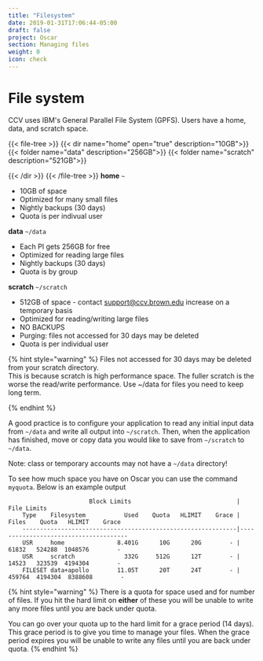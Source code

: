 ```yaml
---
title: "Filesystem"
date: 2019-01-31T17:06:44-05:00
draft: false
project: Oscar
section: Managing files
weight: 0
icon: check
---
```


# File system

CCV uses IBM's General Parallel File System (GPFS).  Users have a home, data,
and scratch space.

{{< file-tree >}}
{{< dir name="home" open="true" description="10GB">}}
{{< folder name="data" description="256GB">}}
{{< folder name="scratch" description="521GB">}}

{{< /dir >}}
{{< /file-tree >}}
 **home** `~`

 * 10GB of space
 * Optimized for many small files
 * Nightly backups (30 days)
 * Quota is per indivual user

 **data** `~/data`

 * Each PI gets 256GB for free
 * Optimized for reading large files
 * Nightly backups (30 days)
 * Quota is by group

 **scratch** `~/scratch`

 * 512GB of space - contact support@ccv.brown.edu increase on a temporary basis
 * Optimized for reading/writing large files
 * NO BACKUPS
 * Purging: files not accessed for 30 days may be deleted
 * Quota is per individual user

{% hint style="warning" %}
Files not accessed for 30 days may be deleted from your scratch directory.  
This is because scratch is high performance space. The fuller scratch is the worse
the read/write performance.  Use ~/data for files you need to keep long term.

{% endhint %}

A good practice is to configure your application to read any initial
input data from `~/data` and write all output into `~/scratch`. Then,
when the application has finished, move or copy data you would like to
save from `~/scratch` to `~/data`.

Note: class or temporary accounts may not have a `~/data` directory!

To see how much space you have on Oscar you can use the command
`myquota`. Below is an example output

```shell
                       Block Limits                              |           File Limits              
    Type    Filesystem           Used    Quota   HLIMIT    Grace |    Files    Quota   HLIMIT    Grace
    -------------------------------------------------------------|--------------------------------------
    USR     home               8.401G      10G      20G        - |    61832   524288  1048576        -
    USR     scratch              332G     512G      12T        - |    14523   323539  4194304        -
    FILESET data+apollo        11.05T      20T      24T        - |   459764  4194304  8388608        -
```

{% hint style="warning" %}
There is a quota for space used and for number of files.  If you hit the hard limit
on **either** of these you will be unable to write any more files until you are back under quota.


You can go over your quota up to the hard limit for a grace period
(14 days). This grace period is to give you time to manage your files.
When the grace period expires you will be unable to write any files
until you are back under quota.
{% endhint %}

